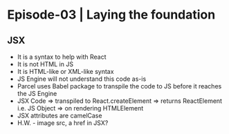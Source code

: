 # Episode-03 | Laying the foundation

## JSX

- It is a syntax to help with React
- It is not HTML in JS
- It is HTML-like or XML-like syntax
- JS Engine will not understand this code as-is
- Parcel uses Babel package to transpile the code to JS before it reaches the JS Engine
- JSX Code => transpiled to React.createElement => returns ReactElement i.e. JS Object => on rendering HTMLElement
- JSX attributes are camelCase
- H.W. - image src, a href in JSX?